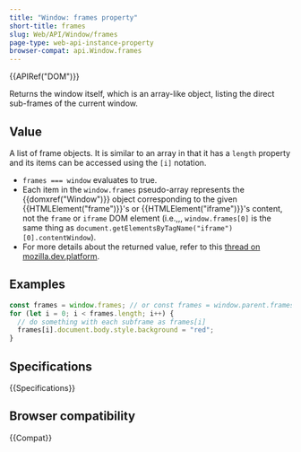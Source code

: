 ```yaml
---
title: "Window: frames property"
short-title: frames
slug: Web/API/Window/frames
page-type: web-api-instance-property
browser-compat: api.Window.frames
---
```


{{APIRef("DOM")}}

Returns the window itself, which is an array-like object, listing the direct sub-frames
of the current window.

## Value

A list of frame objects. It is similar to an
array in that it has a `length` property and its items can be accessed
using the `[i]` notation.

- `frames === window` evaluates to true.
- Each item in the `window.frames` pseudo-array represents the {{domxref("Window")}}
  object corresponding to the given {{HTMLElement("frame")}}'s or
  {{HTMLElement("iframe")}}'s content, not the `frame` or `iframe` DOM element (i.e.,,,
  `window.frames[0]` is the same thing as
  `document.getElementsByTagName("iframe")[0].contentWindow`).
- For more details about the returned value, refer to this [thread on mozilla.dev.platform](https://groups.google.com/g/mozilla.dev.platform/c/VijG80aFnU8).

## Examples

```js
const frames = window.frames; // or const frames = window.parent.frames;
for (let i = 0; i < frames.length; i++) {
  // do something with each subframe as frames[i]
  frames[i].document.body.style.background = "red";
}
```

## Specifications

{{Specifications}}

## Browser compatibility

{{Compat}}
